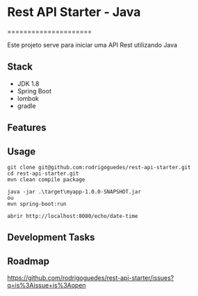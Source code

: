 # Rest API Starter - Java
=====================

Este projeto serve para iniciar uma API Rest utilizando Java

## Stack

  - JDK 1.8
  - Spring Boot
  - lombok
  - gradle

## Features

## Usage
```
git clone git@github.com:rodrigoguedes/rest-api-starter.git
cd rest-api-starter.git
mvn clean compile package

java -jar .\target\myapp-1.0.0-SNAPSHOT.jar
ou
mvn spring-boot:run

abrir http://localhost:8080/echo/date-time
```

## Development Tasks

## Roadmap

 https://github.com/rodrigoguedes/rest-api-starter/issues?q=is%3Aissue+is%3Aopen

